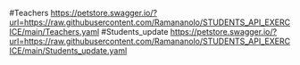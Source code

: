 #Teachers
https://petstore.swagger.io/?url=https://raw.githubusercontent.com/Ramananolo/STUDENTS_API_EXERCICE/main/Teachers.yaml
 #Students_update
https://petstore.swagger.io/?url=https://raw.githubusercontent.com/Ramananolo/STUDENTS_API_EXERCICE/main/Students_update.yaml
